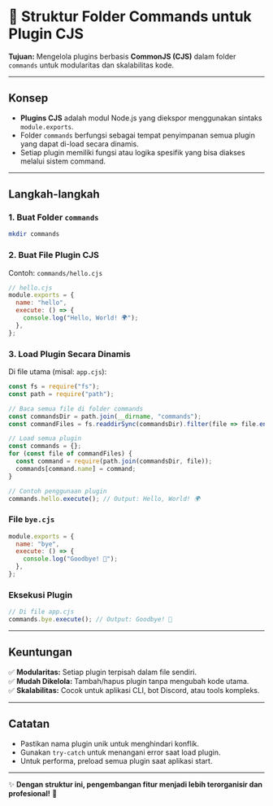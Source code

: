 # 📂 **Struktur Folder Commands untuk Plugin CJS**  
**Tujuan:** Mengelola plugins berbasis **CommonJS (CJS)** dalam folder `commands` untuk modularitas dan skalabilitas kode.

---

## **Konsep**  
- **Plugins CJS** adalah modul Node.js yang diekspor menggunakan sintaks `module.exports`.  
- Folder `commands` berfungsi sebagai tempat penyimpanan semua plugin yang dapat di-load secara dinamis.  
- Setiap plugin memiliki fungsi atau logika spesifik yang bisa diakses melalui sistem command.

---

## **Langkah-langkah**  
### 1. **Buat Folder `commands`**  
```bash
mkdir commands
```

### 2. **Buat File Plugin CJS**  
Contoh: `commands/hello.cjs`  
```javascript
// hello.cjs
module.exports = {
  name: "hello",
  execute: () => {
    console.log("Hello, World! 🌍");
  },
};
```

### 3. **Load Plugin Secara Dinamis**  
Di file utama (misal: `app.cjs`):  
```javascript
const fs = require("fs");
const path = require("path");

// Baca semua file di folder commands
const commandsDir = path.join(__dirname, "commands");
const commandFiles = fs.readdirSync(commandsDir).filter(file => file.endsWith(".cjs"));

// Load semua plugin
const commands = {};
for (const file of commandFiles) {
  const command = require(path.join(commandsDir, file));
  commands[command.name] = command;
}

// Contoh penggunaan plugin
commands.hello.execute(); // Output: Hello, World! 🌍
```


### File `bye.cjs`  
```javascript
module.exports = {
  name: "bye",
  execute: () => {
    console.log("Goodbye! 🚀");
  },
};
```

### Eksekusi Plugin  
```javascript
// Di file app.cjs
commands.bye.execute(); // Output: Goodbye! 🚀
```

---

## **Keuntungan**  
✅ **Modularitas:** Setiap plugin terpisah dalam file sendiri.  
✅ **Mudah Dikelola:** Tambah/hapus plugin tanpa mengubah kode utama.  
✅ **Skalabilitas:** Cocok untuk aplikasi CLI, bot Discord, atau tools kompleks.

---

## **Catatan**  
- Pastikan nama plugin unik untuk menghindari konflik.  
- Gunakan `try-catch` untuk menangani error saat load plugin.  
- Untuk performa, preload semua plugin saat aplikasi start.

---

✨ **Dengan struktur ini, pengembangan fitur menjadi lebih terorganisir dan profesional!** 🚀